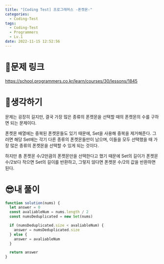 ```yaml
---
title: "[Coding Test] 프로그래머스 -폰켓몬-"
categories:
  - Coding-Test
tags:
  - Coding-Test
  - Programmers
  - Lv.1
date: 2022-11-15 12:52:56
---
```

# 📃문제 링크
https://school.programmers.co.kr/learn/courses/30/lessons/1845


# 🤨생각하기
문제는 굉장히 길지만, 결국 가장 많은 종류의 폰켓몬을 선택할 때의 폰켓몬의 수를 구하면 되는 문제이다.

폰켓몬 배열에는 중복된 폰켓몬들도 있기 때문에, Set을 사용해 중복을 제거해준다. 그러면 해당 Set에는 각기 다른 종류의 폰켓몬들만이 남으며, 이들을 모두 선택했을 때 가장 많은 종류의 폰켓몬을 선택할 수 있게 되는 것이다.

하지만 총 폰켓몬 수/2만큼의 폰켓몬만을 선택한다고 했기 때문에 Set의 길이가 폰켓몬 수/2보다 작으면 Set의 길이를 반환하고, 그렇지 않다면 폰켓몬 수/2의 값을 반환하면 된다.  

# 😎내 풀이
```js
function solution(nums) {
  let answer = 0
  const avaliableNum = nums.length / 2
  const numsDeduplicated = new Set(nums)

  if (numsDeduplicated.size < avaliableNum) {
    answer = numsDeduplicated.size
  } else {
    answer = avaliableNum
  }

  return answer
}

```
